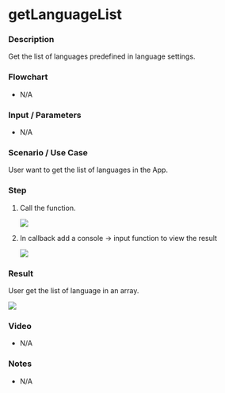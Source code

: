 # getLanguageList

### Description

Get the list of languages predefined in language settings.

### Flowchart

- N/A

### Input / Parameters

- N/A

### Scenario / Use Case

User want to get the list of languages in the App.

### Step

1. Call the function.

    ![](../../../../document/function/App/getLanguageList/getLanguageList-step-1.png?raw=true)
    
2. In callback add a console -> input function to view the result

    ![](../../../../document/function/App/getLanguageList/getLanguageList-step-2.png?raw=true)
    
### Result

User get the list of language in an array.
 
![](../../../../document/function/App/getLanguageList/getLanguageList-result-1.png?raw=true)
    

### Video

- N/A
<!--[![Video](http://i.imgur.com/Ot5DWAW.png)](https://youtu.be/StTqXEQ2l-Y?t=35s)-->

### Notes
- N/A